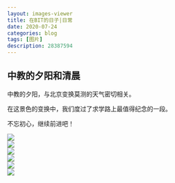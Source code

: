```yaml
---
layout: images-viewer
title: 在BIT的日子|日常
date: 2020-07-24
categories: blog
tags: [图片]
description: 28387594
---
```


## 中教的夕阳和清晨

中教的夕阳，与北京变换莫测的天气密切相关。

在这景色的变换中，我们度过了求学路上最值得纪念的一段。

不忘初心，继续前进吧！


<div class="gallery">
	<div><a href="https://gitee.com/XintingXu/Images-07111301-daily/raw/master/DSCN0113.JPG"><img src="http://gitee.com/XintingXu/Images-07111301-daily/raw/master/shortcuts/DSCN0113.JPG" /></a></div>
	<div><a href="https://gitee.com/XintingXu/Images-07111301-daily/raw/master/DSCN0114.JPG"><img src="http://gitee.com/XintingXu/Images-07111301-daily/raw/master/shortcuts/DSCN0114.JPG" /></a></div>
	<div><a href="https://gitee.com/XintingXu/Images-07111301-daily/raw/master/DSCN0117.JPG"><img src="http://gitee.com/XintingXu/Images-07111301-daily/raw/master/shortcuts/DSCN0117.JPG" /></a></div>
	<div><a href="https://gitee.com/XintingXu/Images-07111301-daily/raw/master/DSCN0187.JPG"><img src="http://gitee.com/XintingXu/Images-07111301-daily/raw/master/shortcuts/DSCN0187.JPG" /></a></div>
	<div><a href="https://gitee.com/XintingXu/Images-07111301-daily/raw/master/DSCN0505.JPG"><img src="http://gitee.com/XintingXu/Images-07111301-daily/raw/master/shortcuts/DSCN0505.JPG" /></a></div>
	<div><a href="https://gitee.com/XintingXu/Images-07111301-daily/raw/master/DSCN0506.JPG"><img src="http://gitee.com/XintingXu/Images-07111301-daily/raw/master/shortcuts/DSCN0506.JPG" /></a></div>
</div>

